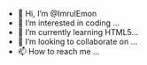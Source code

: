 - 👋 Hi, I’m @ImrulEmon
- 👀 I’m interested in coding ...
- 🌱 I’m currently learning HTML5...
- 💞️ I’m looking to collaborate on ...
- 📫 How to reach me ...

<!---
ImrulEmon/ImrulEmon is a ✨ special ✨ repository because its `README.md` (this file) appears on your GitHub profile.
You can click the Preview link to take a look at your changes.
--->
